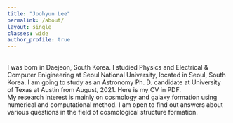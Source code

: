 ```yaml
---
title: "Joohyun Lee"
permalink: /about/
layout: single
classes: wide
author_profile: true
---
```


<br/>
I was born in Daejeon, South Korea. I studied Physics and Electrical & Computer Enigineering at Seoul National University, located in Seoul, South Korea. I am going to study as an Astronomy Ph. D. candidate at University of Texas at Austin from August, 2021. Here is my <a href="https://www.dropbox.com/s/e1t1gl0c0p3tmec/CV.pdf?dl=0" style="text-decoration:none" target="_blank">CV</a> in PDF.

<br/>
My research interest is mainly on cosmology and galaxy formation using numerical and computational method. I am open to find out answers about various questions in the field of cosmological structure formation.
